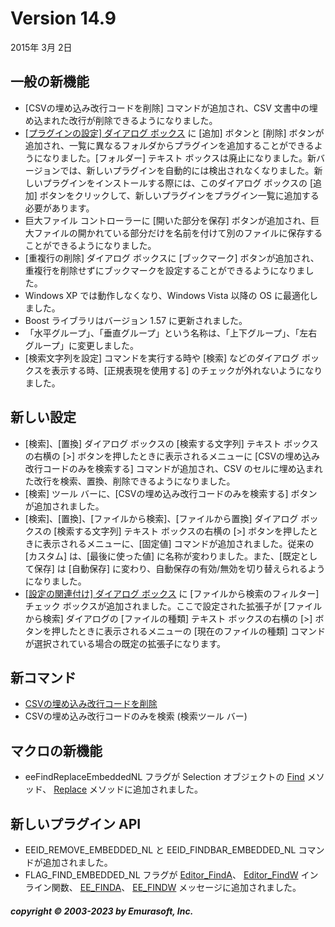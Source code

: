 # Version 14.9

2015年 3月 2日

## 一般の新機能

- \[CSVの埋め込み改行コードを削除\] コマンドが追加され、CSV 文書中の埋め込まれた改行が削除できるようになりました。
- [\[プラグインの設定\] ダイアログ ボックス](../dlg/plugins/index) に \[追加\] ボタンと \[削除\] ボタンが追加され、一覧に異なるフォルダからプラグインを追加することができるようになりました。\[フォルダー\] テキスト ボックスは廃止になりました。新バージョンでは、新しいプラグインを自動的には検出されなくなりました。新しいプラグインをインストールする際には、このダイアログ ボックスの \[追加\] ボタンをクリックして、新しいプラグインをプラグイン一覧に追加する必要があります。
- 巨大ファイル コントローラーに \[開いた部分を保存\] ボタンが追加され、巨大ファイルの開かれている部分だけを名前を付けて別のファイルに保存することができるようになりました。
- \[重複行の削除\] ダイアログ ボックスに \[ブックマーク\] ボタンが追加され、重複行を削除せずにブックマークを設定することができるようになりました。
- Windows XP では動作しなくなり、Windows Vista 以降の OS に最適化しました。
- Boost ライブラリはバージョン 1.57 に更新されました。
- 「水平グループ」、「垂直グループ」という名称は、「上下グループ」、「左右グループ」に変更しました。
- \[検索文字列を設定\] コマンドを実行する時や \[検索\] などのダイアログ ボックスを表示する時、\[正規表現を使用する\] のチェックが外れないようになりました。

## 新しい設定

- \[検索\]、\[置換\] ダイアログ ボックスの \[検索する文字列\] テキスト ボックスの右横の \[>\] ボタンを押したときに表示されるメニューに \[CSVの埋め込み改行コードのみを検索する\] コマンドが追加され、CSV のセルに埋め込まれた改行を検索、置換、削除できるようになりました。
- \[検索\] ツール バーに、\[CSVの埋め込み改行コードのみを検索する\] ボタンが追加されました。
- \[検索\]、\[置換\]、\[ファイルから検索\]、\[ファイルから置換\] ダイアログ ボックスの \[検索する文字列\] テキスト ボックスの右横の \[>\] ボタンを押したときに表示されるメニューに、\[固定値\] コマンドが追加されました。従来の \[カスタム\] は、\[最後に使った値\] に名称が変わりました。また、\[既定として保存\] は \[自動保存\] に変わり、自動保存の有効/無効を切り替えられるようになりました。
- [\[設定の関連付け\] ダイアログ ボックス](../dlg/configuration_associations/index) に \[ファイルから検索のフィルター\] チェック ボックスが追加されました。ここで設定された拡張子が \[ファイルから検索\] ダイアログの \[ファイルの種類\] テキスト ボックスの右横の \[>\] ボタンを押したときに表示されるメニューの \[現在のファイルの種類\] コマンドが選択されている場合の既定の拡張子になります。

## 新コマンド

- [CSVの埋め込み改行コードを削除](../cmd/edit/remove_embedded_nl)
- CSVの埋め込み改行コードのみを検索 (検索ツール バー)

## マクロの新機能

- eeFindReplaceEmbeddedNL フラグが Selection オブジェクトの
[Find](../macro/selection/selection_find) メソッド、 [Replace](../macro/selection/selection_replace)
メソッドに追加されました。

## 新しいプラグイン API

- EEID\_REMOVE\_EMBEDDED\_NL と EEID\_FINDBAR\_EMBEDDED\_NL コマンドが追加されました。
- FLAG\_FIND\_EMBEDDED\_NL フラグが [Editor\_FindA](../plugin/macro/editor_finda)、 [Editor\_FindW](../plugin/macro/editor_findw)
インライン関数、 [EE\_FINDA](../plugin/message/ee_finda)、 [EE\_FINDW](../plugin/message/ee_findw)
メッセージに追加されました。

##### copyright © 2003-2023 by Emurasoft, Inc.
